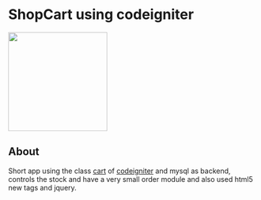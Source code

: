 <h1>ShopCart using codeigniter</h1>
<p><img src="http://superdit.com/wp-content/uploads/2010/08/1280895266_shopping_cart-red.jpg" height="200"></p>
<h2>About</h2>
<p>Short app using the class <a href="http://codeigniter.com/user_guide/libraries/cart.html">cart</a> of <a href="http://codeigniter.com/">codeigniter</a> and mysql as backend, controls the stock and have a very small order module and also used html5 new tags and jquery.</p>

